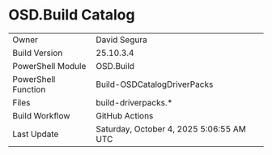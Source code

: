 ﻿# OSD.Build Catalog

| | |
|-|-|
| Owner | David Segura |
| Build Version | 25.10.3.4 |
| PowerShell Module | OSD.Build |
| PowerShell Function | Build-OSDCatalogDriverPacks |
| Files | build-driverpacks.* |
| Build Workflow | GitHub Actions |
| Last Update | Saturday, October 4, 2025 5:06:55 AM UTC |
